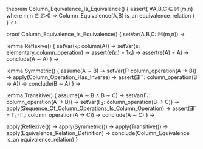 theorem Column_Equivalence_Is_Equivalence() {
  assert(
    ∀A,B,C ∈ 𝕄(m,n) where m,n ∈ ℤ>0 ⇒
    Column_Equivalence(A,B) is_an equivalence_relation
  )
} ↔

proof Column_Equivalence_Is_Equivalence() {
  setVar(A,B,C: 𝕄(m,n)) →
  
  lemma Reflexive() {
    setVar(κᵢ: column(A)) →
    setVar(e: elementary_column_operation) →
    assert(e(κᵢ) = 1κᵢ) →
    assert(e(A) = A) →
    conclude(A ∼ A)
  } →

  lemma Symmetric() {
    assume(A ∼ B) →
    setVar(Γ: column_operation(A → B)) →
    apply(Column_Operation_Has_Inverse) →
    assert(∃Γ': column_operation(B → A)) →
    conclude(B ∼ A)
  } →

  lemma Transitive() {
    assume(A ∼ B ∧ B ∼ C) →
    setVar(Γ₁: column_operation(A → B)) →
    setVar(Γ₂: column_operation(B → C)) →
    apply(Sequence_Of_Column_Operations_Is_Column_Operation) →
    assert(∃Γ = Γ₂∘Γ₁: column_operation(A → C)) →
    conclude(A ∼ C)
  } →

  apply(Reflexive()) →
  apply(Symmetric()) →
  apply(Transitive()) →
  apply(Equivalence_Relation_Definition) →
  conclude(Column_Equivalence is_an equivalence_relation)
}